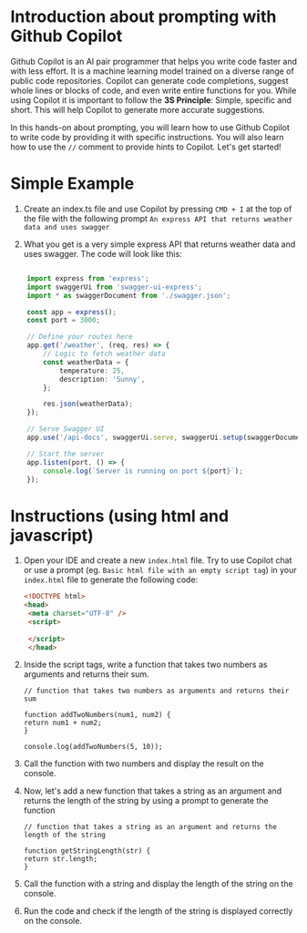 # Introduction about prompting with Github Copilot

Github Copilot is an AI pair programmer that helps you write code faster and with less effort. It is a machine learning model trained on a diverse range of public code repositories. Copilot can generate code completions, suggest whole lines or blocks of code, and even write entire functions for you. While using Copilot it is important to follow the **3S Principle**: Simple, specific and short. This will help Copilot to generate more accurate suggestions.

In this hands-on about prompting, you will learn how to use Github Copilot to write code by providing it with specific instructions. You will also learn how to use the `//` comment to provide hints to Copilot. Let's get started!

# Simple Example

1. Create an index.ts file and use Copilot by pressing `CMD + I` at the top of the file with the following prompt `An express API that returns weather data and uses swagger`

2. What you get is a very simple express API that returns weather data and uses swagger. The code will look like this:

```typescript

    import express from 'express';
    import swaggerUi from 'swagger-ui-express';
    import * as swaggerDocument from './swagger.json';

    const app = express();
    const port = 3000;

    // Define your routes here
    app.get('/weather', (req, res) => {
        // Logic to fetch weather data
        const weatherData = {
            temperature: 25,
            description: 'Sunny',
        };

        res.json(weatherData);
    });

    // Serve Swagger UI
    app.use('/api-docs', swaggerUi.serve, swaggerUi.setup(swaggerDocument));

    // Start the server
    app.listen(port, () => {
        console.log(`Server is running on port ${port}`);
    });
```



# Instructions (using html and javascript)

1. Open your IDE and create a new `index.html` file. Try to use Copilot chat or use a prompt (eg. `Basic html file with an empty script tag`) in your `index.html` file to generate the following code:
   
   ```html
   <!DOCTYPE html>
   <head>
    <meta charset="UTF-8" />
    <script>
      
    </script>
    </head>
    ```

2. Inside the script tags, write a function that takes two numbers as arguments and returns their sum.

    ```
    // function that takes two numbers as arguments and returns their sum

    function addTwoNumbers(num1, num2) {
    return num1 + num2;
    }

    console.log(addTwoNumbers(5, 10));
    ```


3. Call the function with two numbers and display the result on the console.
4. Now, let's add a new function that takes a string as an argument and returns the length of the string by using a prompt to generate the function

    ```
    // function that takes a string as an argument and returns the length of the string

    function getStringLength(str) {
    return str.length;
    }
    ```

5. Call the function with a string and display the length of the string on the console.
6. Run the code and check if the length of the string is displayed correctly on the console.